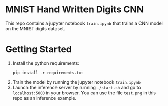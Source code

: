 # MNIST Hand Written Digits CNN
This repo contains a jupyter notebook `train.ipynb` that trains a CNN model on the MNIST digits dataset.

# Getting Started
1. Install the python requirements:
   ```
   pip install -r requirements.txt
   ```
2. Train the model by running the jupyter notebook `train.ipynb`
3. Launch the inference server by running `./start.sh` and go to `localhost:5000` in your browser. You can use the file `test.png` in this repo as an inference example.